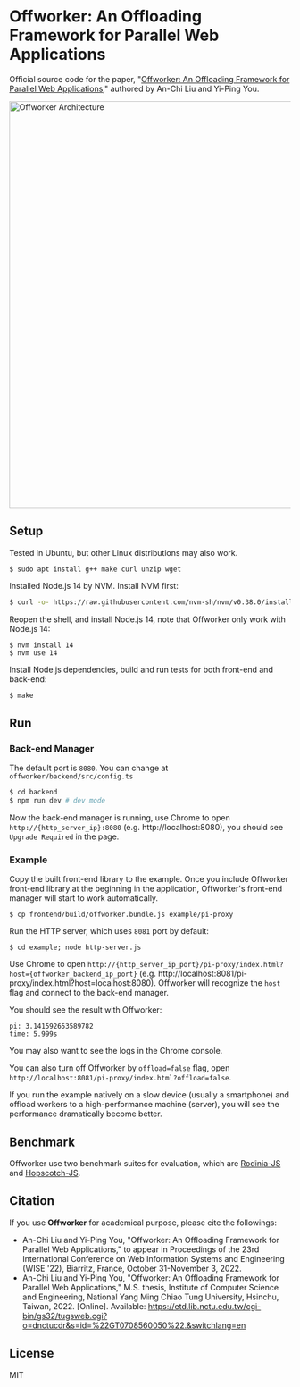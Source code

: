 # Offworker: An Offloading Framework for Parallel Web Applications

Official source code for the paper, "[Offworker: An Offloading Framework for Parallel Web Applications](#citation)," authored by An-Chi Liu and Yi-Ping You.

<img width="728" alt="Offworker Architecture" src="https://user-images.githubusercontent.com/18013815/180620872-54505fd2-eba8-446c-9f90-72bb86ddde23.png">


## Setup

Tested in Ubuntu, but other Linux distributions may also work.

```
$ sudo apt install g++ make curl unzip wget
```

Installed Node.js 14 by NVM. Install NVM first:


```sh
$ curl -o- https://raw.githubusercontent.com/nvm-sh/nvm/v0.38.0/install.sh | bash
```

Reopen the shell, and install Node.js 14, note that Offworker only work with Node.js 14:

```
$ nvm install 14
$ nvm use 14
```

Install Node.js dependencies, build and run tests for both front-end and back-end:


```sh
$ make
```

## Run

### Back-end Manager

The default port is `8080`. You can change at `offworker/backend/src/config.ts`

```sh
$ cd backend
$ npm run dev # dev mode
```
    
Now the back-end manager is running, use Chrome to open `http://{http_server_ip}:8080` (e.g. http://localhost:8080), you should see `Upgrade Required` in the page.
    
### Example

Copy the built front-end library to the example. Once you include Offworker front-end library at the beginning in the application, Offworker's front-end manager will start to work automatically.

```
$ cp frontend/build/offworker.bundle.js example/pi-proxy
```

Run the HTTP server, which uses `8081` port by default:

```
$ cd example; node http-server.js
```

Use Chrome to open `http://{http_server_ip_port}/pi-proxy/index.html?host={offworker_backend_ip_port}` (e.g. http://localhost:8081/pi-proxy/index.html?host=localhost:8080). Offworker will recognize the `host` flag and connect to the back-end manager.

You should see the result with Offworker: 

```
pi: 3.141592653589782
time: 5.999s
```

You may also want to see the logs in the Chrome console.

You can also turn off Offworker by `offload=false` flag, open `http://localhost:8081/pi-proxy/index.html?offload=false`.

If you run the example natively on a slow device (usually a smartphone) and offload workers to a high-performance machine (server), you will see the performance dramatically become better.

## Benchmark

Offworker use two benchmark suites for evaluation, which are [Rodinia-JS](https://github.com/nycu-sslab/rodinia-js) and [Hopscotch-JS](https://github.com/nycu-sslab/hopscotch-js).

## Citation

If you use **Offworker** for academical purpose, please cite the followings:

- An-Chi Liu and Yi-Ping You, "Offworker: An Offloading Framework for Parallel Web Applications," to appear in Proceedings of the 23rd International Conference on Web Information Systems and Engineering (WISE '22), Biarritz, France, October 31-November 3, 2022.
- An-Chi Liu and Yi-Ping You, "Offworker: An Offloading Framework for Parallel Web Applications," M.S. thesis, Institute of Computer Science and Engineering, National Yang Ming Chiao Tung University, Hsinchu, Taiwan, 2022. [Online]. Available: https://etd.lib.nctu.edu.tw/cgi-bin/gs32/tugsweb.cgi?o=dnctucdr&s=id=%22GT0708560050%22.&switchlang=en

## License

MIT

